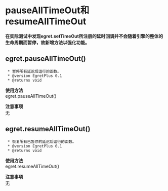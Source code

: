 # pauseAllTimeOut和resumeAllTimeOut
**在实际测试中发现egret.setTimeOut所注册的延时回调并不会随着引擎的整体的生命周期而暂停，故新增方法以强化功能。**
## egret.pauseAllTimeOut()
     * 暂停所有延迟后运行的函数。
     * @version EgretPlus 0.1
     * @returns void
**使用方法**  
egret.pauseAllTimeOut()  

**注意事项**  
无
## egret.resumeAllTimeOut()
     * 恢复所有已暂停的延迟后运行的函数。
     * @version EgretPlus 0.1
     * @returns void
**使用方法**  
egret.resumeAllTimeOut()  

**注意事项**  
无
